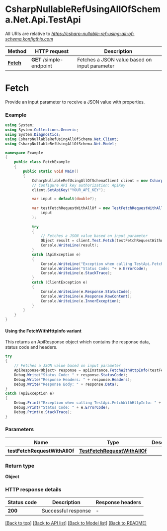 # CsharpNullableRefUsingAllOfSchema.Net.Api.TestApi

All URIs are relative to *https://csharp-nullable-ref-using-all-of-schema.konfigthis.com*

| Method | HTTP request | Description |
|--------|--------------|-------------|
| [**Fetch**](TestApi.md#fetch) | **GET** /simple-endpoint | Fetches a JSON value based on input parameter |


# **Fetch**



Provide an input parameter to receive a JSON value with properties.

### Example
```csharp
using System;
using System.Collections.Generic;
using System.Diagnostics;
using CsharpNullableRefUsingAllOfSchema.Net.Client;
using CsharpNullableRefUsingAllOfSchema.Net.Model;

namespace Example
{
    public class FetchExample
    {
        public static void Main()
        {
            CsharpNullableRefUsingAllOfSchemaClient client = new CsharpNullableRefUsingAllOfSchemaClient();
            // Configure API key authorization: ApiKey
            client.SetApiKey("YOUR_API_KEY");

            var input = default(double?);
            
            var testFetchRequestWithAllOf = new TestFetchRequestWithAllOf(
                input
            );
            
            try
            {
                // Fetches a JSON value based on input parameter
                Object result = client.Test.Fetch(testFetchRequestWithAllOf);
                Console.WriteLine(result);
            }
            catch (ApiException e)
            {
                Console.WriteLine("Exception when calling TestApi.Fetch: " + e.Message);
                Console.WriteLine("Status Code: "+ e.ErrorCode);
                Console.WriteLine(e.StackTrace);
            }
            catch (ClientException e)
            {
                Console.WriteLine(e.Response.StatusCode);
                Console.WriteLine(e.Response.RawContent);
                Console.WriteLine(e.InnerException);
            }
        }
    }
}
```

#### Using the FetchWithHttpInfo variant
This returns an ApiResponse object which contains the response data, status code and headers.

```csharp
try
{
    // Fetches a JSON value based on input parameter
    ApiResponse<Object> response = apiInstance.FetchWithHttpInfo(testFetchRequestWithAllOf);
    Debug.Write("Status Code: " + response.StatusCode);
    Debug.Write("Response Headers: " + response.Headers);
    Debug.Write("Response Body: " + response.Data);
}
catch (ApiException e)
{
    Debug.Print("Exception when calling TestApi.FetchWithHttpInfo: " + e.Message);
    Debug.Print("Status Code: " + e.ErrorCode);
    Debug.Print(e.StackTrace);
}
```

### Parameters

| Name | Type | Description | Notes |
|------|------|-------------|-------|
| **testFetchRequestWithAllOf** | [**TestFetchRequestWithAllOf**](TestFetchRequestWithAllOf.md) |  | [optional]  |

### Return type

**Object**


### HTTP response details
| Status code | Description | Response headers |
|-------------|-------------|------------------|
| **200** | Successful response |  -  |

[[Back to top]](#) [[Back to API list]](../README.md#documentation-for-api-endpoints) [[Back to Model list]](../README.md#documentation-for-models) [[Back to README]](../README.md)

